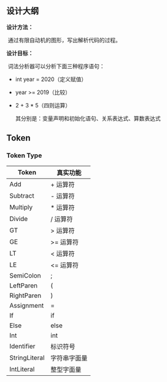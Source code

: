## 设计大纲

**设计方法：**

​	通过有限自动机的图形，写出解析代码的过程。

**设计目标：**

​	词法分析器可以分析下面三种程序语句：

- int year = 2020（定义赋值）

- year >= 2019（比较）
- 2 + 3 * 5（四则运算）

	其分别是：变量声明和初始化语句、关系表达式、算数表达式



## Token

### Token Type

| Token         | 真实功能     |
| ------------- | ------------ |
| Add           | + 运算符     |
| Subtract      | - 运算符     |
| Multiply      | * 运算符     |
| Divide        | / 运算符     |
| GT            | > 运算符     |
| GE            | >= 运算符    |
| LT            | < 运算符     |
| LE            | <= 运算符    |
| SemiColon     | ;            |
| LeftParen     | (            |
| RightParen    | )            |
| Assignment    | =            |
| If            | if           |
| Else          | else         |
| Int           | int          |
| Identifier    | 标识符号     |
| StringLiteral | 字符串字面量 |
| IntLiteral    | 整型字面量   |